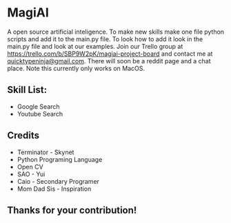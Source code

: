 # MagiAI
A open source artificial inteligence. To make new skills make one file python scripts and add it to the main.py file. To look how to add it look in the main.py file and look at our examples. Join our Trello group at https://trello.com/b/SBP9W2pK/magiai-project-board and contact me at quicktypeninja@gmail.com. There will soon be a reddit page and a chat place. Note this currently only works on MacOS.
## Skill List:
  - Google Search
  - Youtube Search
## Credits
  - Terminator - Skynet
  - Python Programing Language
  - Open CV
  - SAO - Yui
  - Caio - Secondary Programer
  - Mom Dad Sis - Inspiration
## Thanks for your contribution!
